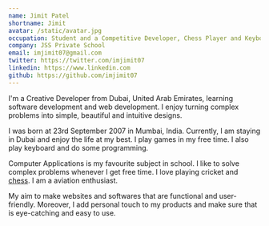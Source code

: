 ```yaml
---
name: Jimit Patel
shortname: Jimit
avatar: /static/avatar.jpg
occupation: Student and a Competitive Developer, Chess Player and Keyboardist
company: JSS Private School
email: imjimit07@gmail.com
twitter: https://twitter.com/imjimit07
linkedin: https://www.linkedin.com
github: https://github.com/imjimit07
---
```


I'm a Creative Developer from Dubai, United Arab Emirates, learning software development and web development. I enjoy turning complex problems into simple, beautiful and intuitive designs.

I was born at 23rd September 2007 in Mumbai, India. Currently, I am staying in Dubai and enjoy the life at my best. I play games in my free time. I also play keyboard and do some programming.

Computer Applications is my favourite subject in school. I like to solve complex problems whenever I get free time. I love playing cricket and [chess](https://lichess.org/@/imjimit07). I am a aviation enthusiast.

My aim to make websites and softwares that are functional and user-friendly. Moreover, I add personal touch to my products and make sure that is eye-catching and easy to use.
